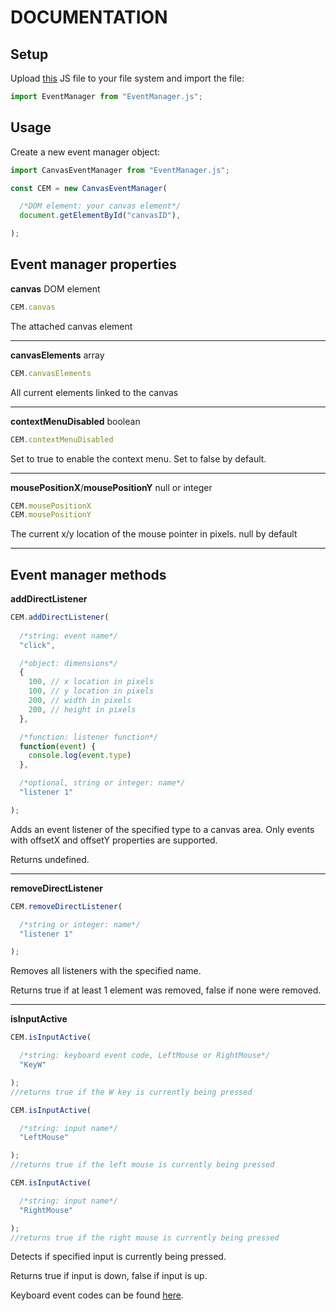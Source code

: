 # **DOCUMENTATION**

## Setup

Upload [this](https://Canvas-event-manager.lilpeen.repl.co/EventManager.js) JS file to your file system and import the file:
```js
import EventManager from "EventManager.js";
```

## Usage

Create a new event manager object:
```js
import CanvasEventManager from "EventManager.js";

const CEM = new CanvasEventManager(

  /*DOM element: your canvas element*/
  document.getElementById("canvasID"),

);
```

## Event manager properties

**canvas**
DOM element
```js
CEM.canvas
```
The attached canvas element

---

**canvasElements**
array
```js
CEM.canvasElements
```
All current elements linked to the canvas

---

**contextMenuDisabled**
boolean
```js
CEM.contextMenuDisabled
```
Set to true to enable the context menu. Set to false by default.

---

**mousePositionX**/**mousePositionY**
null or integer
```js
CEM.mousePositionX
CEM.mousePositionY
```
The current x/y location of the mouse pointer in pixels. null by default

---

## Event manager methods

**addDirectListener**
```js
CEM.addDirectListener(
  
  /*string: event name*/
  "click",

  /*object: dimensions*/
  {
    100, // x location in pixels
    100, // y location in pixels
    200, // width in pixels
    200, // height in pixels
  },

  /*function: listener function*/
  function(event) {
    console.log(event.type)
  },

  /*optional, string or integer: name*/
  "listener 1"

);
```
Adds an event listener of the specified type to a canvas area. Only events with offsetX and offsetY properties are supported.

Returns undefined.

---

**removeDirectListener**
```js
CEM.removeDirectListener(

  /*string or integer: name*/
  "listener 1"

);
```
Removes all listeners with the specified name.

Returns true if at least 1 element was removed, false if none were removed.

---

**isInputActive**
```js
CEM.isInputActive(

  /*string: keyboard event code, LeftMouse or RightMouse*/
  "KeyW"

);
//returns true if the W key is currently being pressed

CEM.isInputActive(

  /*string: input name*/
  "LeftMouse"

);
//returns true if the left mouse is currently being pressed

CEM.isInputActive(

  /*string: input name*/
  "RightMouse"

);
//returns true if the right mouse is currently being pressed
```
Detects if specified input is currently being pressed.

Returns true if input is down, false if input is up.

Keyboard event codes can be found [here](https://keycode.info/).